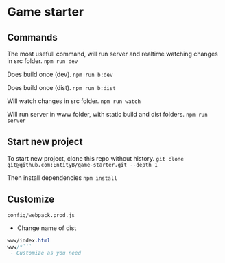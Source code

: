 # Game starter

## Commands

The most usefull command, will run server and realtime watching changes in src folder. 
```npm run dev```

Does build once (dev). 
```npm run b:dev```

Does build once (dist). 
```npm run b:dist```

Will watch changes in src folder. 
```npm run watch```

Will run server in www folder, with static build and dist folders. 
```npm run server```

## Start new project

To start new project, clone this repo without history. 
```git clone git@github.com:EntityB/game-starter.git --depth 1```

Then install dependencies
```npm install```

## Customize

```config/webpack.prod.js```
 - Change name of dist 

 ```www/style.css
 www/index.html
 www/*```
  - Customize as you need
 